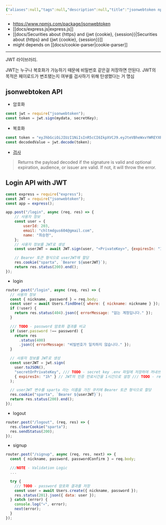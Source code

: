 ```yaml
---
{"aliases":null,"tags":null,"description":null,"title":"jsonwebtoken npm + user authentication authorization api","created":"2023-11-03T19:29:19","updated":"2023-11-06T20:45:37","dg-publish":true,"permalink":"/docs/jsonwebtoken npm + user authentication authorization api/","dgPassFrontmatter":true}
---
```


- <https://www.npmjs.com/package/jsonwebtoken>
- [[docs/express.js\|express.js]]
- [[docs/Securities about {https} and {jwt {cookie}, {session}}\|Securities about {https} and {jwt {cookie}, {session}}]]
- might depends on [[docs/cookie-parser\|cookie-parser]] 
___

JWT 라이브러리.

JWT는 누구나 복호화가 가능하기 때문에 비밀번호 같은걸 저장하면 안된다. JWT의 목적은 페이로드가 변조됐는지 여부를 검사하기 위해 탄생했다는 거 명심

## jsonwebtoken API

- 암호화

```js
const jwt = require("jsonwebtoken");
const token = jwt.sign(mydata, secretKey);
```

- 복호화

```js
const token = "eyJhbGciOiJIUzI1NiIsInR5cCI6IkpXVCJ9.eyJteVBheWxvYWREYXRhIjoxMjM0LCJpYXQiOjE2Njc1NjE0NDB9.nvYSsLsT8jp7IfkbB2seCNeuLqRBgrrzDjKRFXjvoUE";
const decodedValue = jwt.decode(token);
```

- [검사](https://www.npmjs.com/package/jsonwebtoken#jwtverifytoken-secretorpublickey-options-callback)

> Returns the payload decoded if the signature is valid and optional expiration, audience, or issuer are valid. If not, it will throw the error.

## Login API with JWT

```js
const express = require("express");
const JWT = require("jsonwebtoken");
const app = express();

app.post("/login", async (req, res) => {
	// 사용자 정보
	const user = {
		userId: 203,
		email: "chltmdgus604@gmail.com",
		name: "최승현",
	};
	// 사용자 정보를 JWT로 생성
	const userJWT = await JWT.sign(user, "<PrivateKey>", {expiresIn: "1h"});

	// Bearer 토큰 형식으로 userJWT에 할당
	res.cookie("sparta", `Bearer ${userJWT}`);
	return res.status(200).end();
});
```

- login

```js
router.post("/login", async (req, res) => {
  // 사용자 정보
  const { nickname, password } = req.body;
  const user = await Users.findOne({ where: { nickname: nickname } });
  if (!user) {
    return res.status(404).json({ errorMessage: "없는 계정입니다." });
  }

  /// TODO - password 암호화 결과를 비교
  if (user.password !== password) {
    return res
      .status(400)
      .json({ errorMessage: "비밀번호가 일치하지 않습니다." });
  }

  // 사용자 정보를 JWT로 생성
  const userJWT = jwt.sign(
    user.toJSON(),
    "secretOrPrivateKey", /// TODO - secret key .env 파일에 저장하여 꺼내쓰기
    { expiresIn: "1h" } // JWT의 인증 만료시간을 1시간으로 설정 /// TODO - refresh token + expiresIn: 15min
  );

  // userJWT 변수를 sparta 라는 이름을 가진 쿠키에 Bearer 토큰 형식으로 할당
  res.cookie("sparta", `Bearer ${userJWT}`);
  return res.status(200).end();
});
```

- logout

```js
router.post("/logout", (req, res) => {
  res.clearCookie("sparta");
  res.sendStatus(200);
});
```

- signup

```js
router.post("/signup", async (req, res, next) => {
  const { nickname, password, passwordConfirm } = req.body;

  ///NOTE - Validation Logic
  ...

  try {
    /// TODO - password 암호화 결과를 저장
    const user = await Users.create({ nickname, password });
    res.status(201).json({ data: user });
  } catch (error) {
    console.log("💀", error);
    next(error);
  }
});
```
